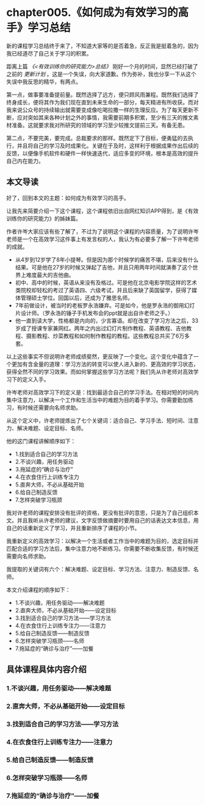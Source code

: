 # chapter005.《如何成为有效学习的高手》学习总结

新的课程学习总结终于来了，不知道大家等的是否着急，反正我是挺着急的，因为我已经道尽了自己关于学习的积累。

距离上篇 *《<有效训练你的研究能力>总结》* 刚好一个月的时间，显然已经打破了之前的 *更新计划* 。这是一个失误，向大家道歉。作为弥补，我也分享一下从这个失误中我反思的精华，有两点。

第一点，做事要准备提前量。既然选择了远方，便只顾风雨兼程。既然我们选择了终身成长，便将其作为我们现在直到未来生命的一部分，每天精进有所收获。而对我来说公众号的持续输出就需要变成像吃喝拉撒一样的生理反应。为了每天更新不断，应对突如其来各种计划之外的事情，我需要前期多积累，至少有三天的推文素材准备。这就要求我对所研究的领域的学习至少较推文提前三天。有备无患。

第二点，不要完美，要完成。总裁要求的那样。既然定下了目标，便勇猛的去执行，并且将自己的学习及时成果化。关键在于及时，这样利于根据成果作出后续的反馈，以便像手机软件和硬件一样快速迭代，适应多变的环境，根本是高效的提升自己内在能力。

## 本文导读

好了，回到本文的主题：如何成为有效学习的高手。

让我先来简要介绍一下这个课程，这个课程依旧出自网红知识APP得到，是《有效训练你的研究能力》的姊妹篇。

作者许岑大家应该有些了解了，不过为了说明这个课程的内容质量，为了说明许岑老师是一个在高效学习这件事上有发言权的人，我认为有必要多了解一下许岑老师的成就。

- 从4岁到12岁学了8年小提琴。但是因为那个时候学的痛苦不堪，后来没有什么结果。可是他在27岁的时候又弹起了吉他，并且只用两年时间就演奏了这个世界上难度最大的吉他曲。
- 初中、高中的时候，英语从来没有及格过。可是他在北京电影学院这样的艺术类院校却轻松的考过了英语四、六级考试，并且后来缺了英国留学，获得了媒体管理硕士学位。回国以后，还成为了雅思名师。
- 7年前做设计，被当时的老板罗永浩嫌弃。可是如今，他是罗永浩的御用幻灯片设计师。（罗永浩的锤子手机发布会的ppt就是出自许老师之手。）
- 他一直到读大学，性格都是内向的，少言寡语。却在改变了学习方法之后，33岁成了授课专家兼网红。两年之内出过幻灯片制作教程、英语教程、吉他教程、摄影教程、炒菜教程和如何制作教程的教程。这些教程总共买了6万多套。

以上这些事实不但说明许老师成绩斐然，更反映了一个变化。这个变化中蕴含了一个更加有含金量的道理：学习方法的转变可以使人进入新的、更高效的学习状态，获得全然不同的学习效果。而如何掌握这些学习方法呢？我们先从许老师对高效学习下的定义入手。

许岑老师对高效学习下的定义是：找到最适合自己的学习手法。在相对短的时间内集中注意力，以解决一个工作和生活当中的难题为目的着手学习。你需要勤加练习，有时候还需要向名师求助。

从这个定义中，许老师提炼出了七个关键词：适合自己、学习手法、短时间、注意力、解决难题、设定目标、名师。

他的这门课程讲解顺序如下：
- 1.找到适合自己的学习方法
- 2.不谈兴趣，用任务驱动
- 3.拖延症的“确诊与治疗”
- 4.在衣食住行上训练专注力
- 5.直奔大师，不必从基础开始
- 6.给自己制造反馈
- 7.怎样突破学习瓶颈

我对许老师的课程安排没有批评的资格，更没有批评的意思，只是为了自己组织本文。并且我听从许老师的建议，文字反馈做摘要时要用自己的话表达文本信息，用自己的话重新定义了学习，并且重新排序了课程的小节。

我重新定义的高效学习：以解决一个生活或者工作当中的难题为目的，选定目标并匹配合适的学习方法后，集中注意力地不断练习。你需要不断收集反馈，有时候还需要向名师求助。

我提取的关键词有六个：解决难题、设定目标、学习方法、注意力、制造反馈、名师。

本文介绍课程的顺序如下：
- 1.不谈兴趣，用任务驱动——解决难题
- 2.直奔大师，不必从基础开始——设定目标
- 3.找到适合自己的学习方法——学习方法
- 4.在衣食住行上训练专注力——注意力
- 5.给自己制造反馈——制造反馈
- 6.怎样突破学习瓶颈——名师
- 7.拖延症的“确诊与治疗”——加餐

## 具体课程具体内容介绍

### 1.不谈兴趣，用任务驱动——解决难题

### 2.直奔大师，不必从基础开始——设定目标

### 3.找到适合自己的学习方法——学习方法

### 4.在衣食住行上训练专注力——注意力

### 5.给自己制造反馈——制造反馈

### 6.怎样突破学习瓶颈——名师

### 7.拖延症的“确诊与治疗”——加餐
